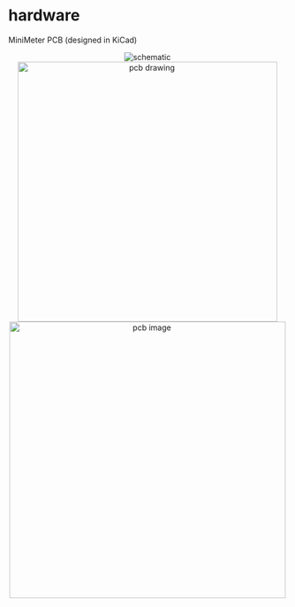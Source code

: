 # hardware
MiniMeter PCB (designed in KiCad)

<div align="center">
    <img src="https://minimeter.github.io/schematic.svg" alt="schematic">
</div>
<div align="center">
    <img src="https://minimeter.github.io/pcb.svg" alt="pcb drawing" width="470">
</div>
<div align="center">
    <img src="https://minimeter.github.io/pcb.jpg" alt="pcb image" width="500">
</div>
